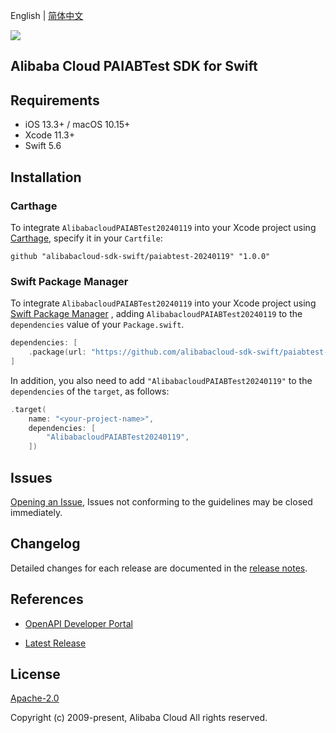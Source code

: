 English | [简体中文](README-CN.md)

![](https://aliyunsdk-pages.alicdn.com/icons/AlibabaCloud.svg)

## Alibaba Cloud PAIABTest SDK for Swift

## Requirements

- iOS 13.3+ / macOS 10.15+
- Xcode 11.3+
- Swift 5.6

## Installation

### Carthage

To integrate `AlibabacloudPAIABTest20240119` into your Xcode project using [Carthage](https://github.com/Carthage/Carthage), specify it in your `Cartfile`:

```ogdl
github "alibabacloud-sdk-swift/paiabtest-20240119" "1.0.0"
```

### Swift Package Manager

To integrate `AlibabacloudPAIABTest20240119` into your Xcode project using [Swift Package Manager](https://swift.org/package-manager/) , adding `AlibabacloudPAIABTest20240119` to the `dependencies` value of your `Package.swift`.

```swift
dependencies: [
    .package(url: "https://github.com/alibabacloud-sdk-swift/paiabtest-20240119.git", from: "1.0.0")
]
```

In addition, you also need to add `"AlibabacloudPAIABTest20240119"` to the `dependencies` of the `target`, as follows:

```swift
.target(
    name: "<your-project-name>",
    dependencies: [
        "AlibabacloudPAIABTest20240119",
    ])
```

## Issues

[Opening an Issue](https://github.com/alibabacloud-sdk-swift/paiabtest-20240119/issues/new), Issues not conforming to the guidelines may be closed immediately.

## Changelog

Detailed changes for each release are documented in the [release notes](./ChangeLog.txt).

## References

* [OpenAPI Developer Portal](https://next.api.alibabacloud.com/home)
- [Latest Release](https://github.com/alibabacloud-sdk-swift/paiabtest-20240119)

## License

[Apache-2.0](http://www.apache.org/licenses/LICENSE-2.0)

Copyright (c) 2009-present, Alibaba Cloud All rights reserved.
